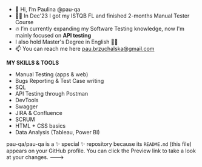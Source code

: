 - 👋 Hi, I’m Paulina @pau-qa
- 👩‍💼 In Dec'23 I got my ISTQB FL and finished 2-months Manual Tester Course
- 🔥 I’m currently expanding my Software Testing knowledge, now I'm mainly focused on **API testing** 
- I also hold Master's Degree in English 👩‍🎓
- 📫 You can reach me here pau.brzuchalska@gmail.com

**MY SKILLS & TOOLS**

- Manual Testing (apps & web)
- Bugs Reporting & Test Case writing
- SQL
- API Testing through Postman
- DevTools
- Swagger
- JIRA & Confluence
- SCRUM
- HTML + CSS basics
- Data Analysis (Tableau, Power BI)

pau-qa/pau-qa is a ✨ special ✨ repository because its `README.md` (this file) appears on your GitHub profile.
You can click the Preview link to take a look at your changes.
--->
